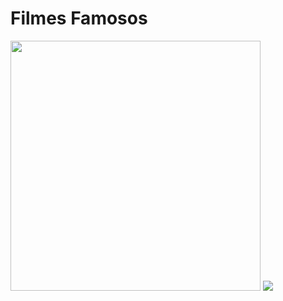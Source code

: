 # Filmes Famosos

<img src="https://github.com/daylonsc/filmesfamosos/blob/master/Screenshot_1558137623.png" width="400" heigth="400"/>

<img src="https://github.com/daylonsc/filmesfamosos/blob/master/Screenshot_1558137648.png" />
